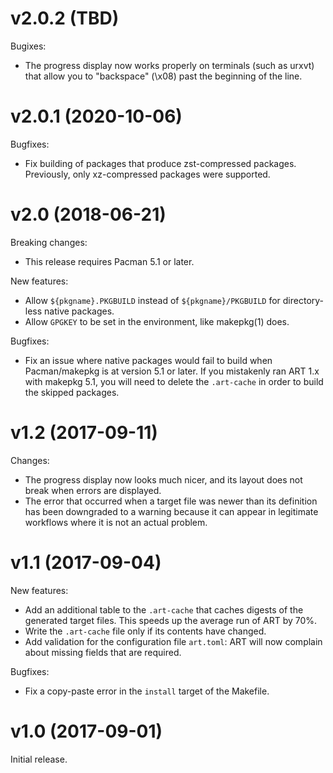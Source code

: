 # v2.0.2 (TBD)

Bugixes:

- The progress display now works properly on terminals (such as urxvt)
  that allow you to "backspace" (\x08) past the beginning of the line.

# v2.0.1 (2020-10-06)

Bugfixes:

- Fix building of packages that produce zst-compressed packages. Previously,
  only xz-compressed packages were supported.

# v2.0 (2018-06-21)

Breaking changes:

- This release requires Pacman 5.1 or later.

New features:

- Allow `${pkgname}.PKGBUILD` instead of `${pkgname}/PKGBUILD` for
  directory-less native packages.
- Allow `GPGKEY` to be set in the environment, like makepkg(1) does.

Bugfixes:

- Fix an issue where native packages would fail to build when Pacman/makepkg is
  at version 5.1 or later.  If you mistakenly ran ART 1.x with makepkg 5.1, you
  will need to delete the `.art-cache` in order to build the skipped packages.

# v1.2 (2017-09-11)

Changes:

- The progress display now looks much nicer, and its layout does not break when
  errors are displayed.
- The error that occurred when a target file was newer than its definition has
  been downgraded to a warning because it can appear in legitimate workflows
  where it is not an actual problem.

# v1.1 (2017-09-04)

New features:

- Add an additional table to the `.art-cache` that caches digests of the
  generated target files. This speeds up the average run of ART by 70%.
- Write the `.art-cache` file only if its contents have changed.
- Add validation for the configuration file `art.toml`: ART will now complain
  about missing fields that are required.

Bugfixes:

- Fix a copy-paste error in the `install` target of the Makefile.

# v1.0 (2017-09-01)

Initial release.
